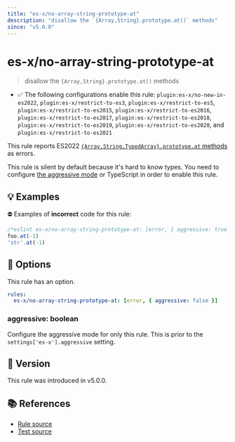 ```yaml
---
title: "es-x/no-array-string-prototype-at"
description: "disallow the `{Array,String}.prototype.at()` methods"
since: "v5.0.0"
---
```


# es-x/no-array-string-prototype-at
> disallow the `{Array,String}.prototype.at()` methods

- ✅ The following configurations enable this rule: `plugin:es-x/no-new-in-es2022`, `plugin:es-x/restrict-to-es3`, `plugin:es-x/restrict-to-es5`, `plugin:es-x/restrict-to-es2015`, `plugin:es-x/restrict-to-es2016`, `plugin:es-x/restrict-to-es2017`, `plugin:es-x/restrict-to-es2018`, `plugin:es-x/restrict-to-es2019`, `plugin:es-x/restrict-to-es2020`, and `plugin:es-x/restrict-to-es2021`

This rule reports ES2022 [`{Array,String,TypedArray}.prototype.at` methods](https://github.com/tc39/proposal-relative-indexing-method) as errors.

This rule is silent by default because it's hard to know types. You need to configure [the aggressive mode](../#the-aggressive-mode) or TypeScript in order to enable this rule.

## 💡 Examples

⛔ Examples of **incorrect** code for this rule:

<eslint-playground type="bad">

```js
/*eslint es-x/no-array-string-prototype-at: [error, { aggressive: true }] */
foo.at(-1)
'str'.at(-1)
```

</eslint-playground>

## 🔧 Options

This rule has an option.

```yml
rules:
  es-x/no-array-string-prototype-at: [error, { aggressive: false }]
```

### aggressive: boolean

Configure the aggressive mode for only this rule.
This is prior to the `settings['es-x'].aggressive` setting.

## 🚀 Version

This rule was introduced in v5.0.0.

## 📚 References

- [Rule source](https://github.com/ota-meshi/eslint-plugin-es-x/blob/master/lib/rules/no-array-string-prototype-at.js)
- [Test source](https://github.com/ota-meshi/eslint-plugin-es-x/blob/master/tests/lib/rules/no-array-string-prototype-at.js)
